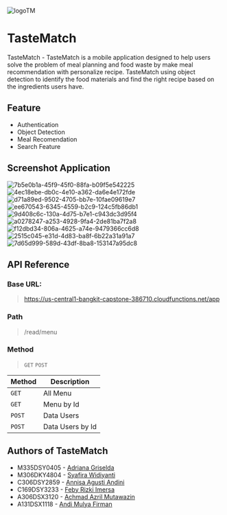 ![logoTM](https://github.com/aadles/C23-PS457/assets/91104773/684ba683-2312-4c1d-a690-7a35a1d28a7e)
 
# TasteMatch
TasteMatch - TasteMatch is a mobile application designed to help users solve the problem of meal planning and food waste by make meal recommendation with personalize recipe. TasteMatch using object detection to identify the food materials and find the right recipe based on the ingredients users have.

## Feature
- Authentication
- Object Detection
- Meal Recomendation
- Search Feature

## Screenshot Application
![7b5e0b1a-45f9-45f0-88fa-b09f5e542225](https://github.com/aadles/C23-PS457/assets/91104773/c06a0de2-6826-4357-89cd-f9f66197d573) ![4ec18ebe-db0c-4e10-a362-da6e4e172fde](https://github.com/aadles/C23-PS457/assets/91104773/0b28a326-e86b-4ccb-bffd-7a25c81998d2)
![d71a89ed-9502-4705-bb7e-10fae09619e7](https://github.com/aadles/C23-PS457/assets/91104773/01bc5a6c-b9cc-4bc0-894f-b9ddc5f46760) ![ee670543-6345-4559-b2c9-124c5fb86db1](https://github.com/aadles/C23-PS457/assets/91104773/7640c7c0-3378-4afb-b25d-e0f44343015f)
![9d408c6c-130a-4d75-b7e1-c943dc3d95f4](https://github.com/aadles/C23-PS457/assets/91104773/8e6a9507-8345-4bdc-a420-2fe0f4bf7d86) ![a0278247-a253-4928-9fa4-2de81ba7f2a8](https://github.com/aadles/C23-PS457/assets/91104773/b69447ad-8d7e-4ff3-8ae1-0a414b8fd0a4) ![f12dbd34-806a-4625-a74e-9479366cc6d8](https://github.com/aadles/C23-PS457/assets/91104773/e2c1af97-72e3-461b-bdd6-0b6606e0f055)![2515c045-e31d-4d83-ba8f-6b22a31a91a7](https://github.com/aadles/C23-PS457/assets/91104773/de3bf0cb-66fa-448d-9451-3b3c5a4b5ee5) ![7d65d999-589d-43df-8ba8-153147a95dc8](https://github.com/aadles/C23-PS457/assets/91104773/f4b57c44-be66-4091-8b03-0c0aeb53f1ed)

## API Reference
### Base URL:
> https://us-central1-bangkit-capstone-386710.cloudfunctions.net/app

### Path
> /read/menu

### Method
> `GET` `POST`

| Method | Description |
|------|------|
| `GET` |   All Menu  |
| `GET` |   Menu by Id   |
| `POST` |   Data Users   |
| `POST` |   Data Users by Id   |

## Authors of TasteMatch
- M335DSY0405 - <a href="https://github.com/aadles">Adriana Griselda</a>
- M306DKY4804 - <a href="https://github.com/lullabymav">Syafira Widiyanti</a>
- C306DSY2859 - <a href="https://github.com/anisawaa">Annisa Agusti Andini</a>
- C169DSY3233 - <a href="https://github.com/febyri">Feby Rizki Imersa</a>
- A306DSX3120 - <a href="https://github.com/achmadmutawazin">Achmad Azril Mutawazin</a>
- A131DSX1118 - <a href="https://github.com/AndiMulyaFirman">Andi Mulya Firman</a>
